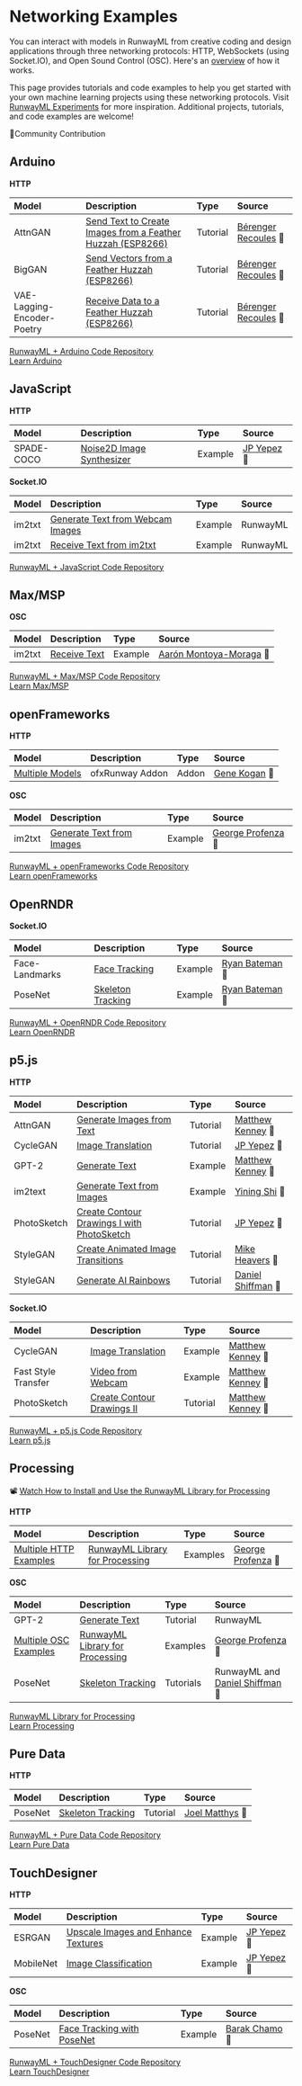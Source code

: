 # Networking Examples

You can interact with models in RunwayML from creative coding and design applications through three networking protocols: HTTP, WebSockets (using Socket.IO), and Open Sound Control (OSC). Here's an [overview](https://learn.runwayml.com/#/how-to/network) of how it works. 

This page provides tutorials and code examples to help you get started with your own machine learning projects using these networking protocols. Visit [RunwayML Experiments](https://runwayml.com/madewith/) for more inspiration. Additional projects, tutorials, and code examples are welcome!

🎉Community Contribution


## Arduino
**HTTP**

| Model | Description | Type | Source
| :--- | :---| :--- | :--- |
| AttnGAN | [Send Text to Create Images from a Feather Huzzah (ESP8266)](https://github.com/runwayml/arduino/tree/master/Feather_Huzzah/send_text_attnGan) | Tutorial | [Bérenger Recoules](http://b2renger.github.io/) 🎉 | 
| BigGAN | [Send Vectors from a Feather Huzzah (ESP8266)](https://github.com/runwayml/arduino/tree/master/Feather_Huzzah/send_vector_BigGan) |Tutorial | [Bérenger Recoules](http://b2renger.github.io/) 🎉 | 
| VAE-Lagging-Encoder-Poetry |[Receive Data to a Feather Huzzah (ESP8266)](https://github.com/runwayml/arduino/tree/master/Feather_Huzzah/receive_text_vae_lagging_encoder_poetry)  | Tutorial | [Bérenger Recoules](http://b2renger.github.io/) 🎉 | 

[RunwayML + Arduino Code Repository](https://github.com/runwayml/arduino)<br>
[Learn Arduino](https://www.arduino.cc/)



## JavaScript
**HTTP**

| Model | Description | Type | Source
| :--- | :---| :--- | :--- |
| SPADE-COCO | [Noise2D Image Synthesizer](https://github.com/runwayml/javascript/tree/master/SPADE-COCO/Noise2DSynth) | Example | [JP Yepez](https://www.jpyepez.com) 🎉 | 


**Socket.IO**

| Model | Description | Type | Source
| :--- | :---| :--- | :--- |
| im2txt | [Generate Text from Webcam Images](https://github.com/runwayml/javascript/tree/master/im2txt/sendWebcam) | Example | RunwayML | 
| im2txt | [Receive Text from im2txt](https://github.com/runwayml/javascript/tree/master/im2txt/receivesOnly) | Example |  RunwayML  | 

[RunwayML + JavaScript Code Repository](https://github.com/runwayml/javascript)


## Max/MSP
**OSC**

| Model | Description | Type | Source
| :--- | :---| :--- | :--- |
| im2txt | [Receive Text](https://github.com/runwayml/maxmsp/tree/master/im2txt/receiveCamera) | Example | [Aarón Montoya-Moraga](montoyamoraga.io) 🎉 | 


[RunwayML + Max/MSP Code Repository](https://github.com/runwayml/maxmsp)<br>
[Learn Max/MSP](https://cycling74.com)


## openFrameworks
**HTTP**

| Model | Description | Type | Source
| :--- | :---| :--- | :--- |
| [Multiple Models](https://github.com/genekogan/ofxRunway) | ofxRunway Addon  | Addon  | [Gene Kogan](https://genekogan.com) 🎉 | 


**OSC**

| Model | Description | Type | Source
| :--- | :---| :--- | :--- |
| im2txt | [Generate Text from Images](https://github.com/runwayml/openFrameworks/tree/master/im2txt) | Example | [George Profenza](http://sensori.al/) 🎉 | 
 

[RunwayML + openFrameworks Code Repository](https://github.com/runwayml/openFrameworks)<br>
[Learn openFrameworks](https://openframeworks.cc)



## OpenRNDR
**Socket.IO**

| Model | Description | Type | Source
| :--- | :---| :--- | :--- |
| Face-Landmarks | [Face Tracking](https://github.com/runwayml/OpenRNDR/blob/master/src/main/kotlin/facedetect.kt) | Example | [Ryan Bateman](http://boat.horse/) 🎉 | 
| PoseNet | [Skeleton Tracking](https://github.com/runwayml/OpenRNDR/blob/master/src/main/kotlin/posenet.kt) | Example |[Ryan Bateman](http://boat.horse/) 🎉  |


[RunwayML + OpenRNDR Code Repository](https://github.com/runwayml/OpenRNDR)<br>
[Learn OpenRNDR](https://openrndr.org)



## p5.js
**HTTP**

| Model | Description | Type | Source
| :--- | :---| :--- | :--- |
| AttnGAN | [Generate Images from Text](tutorials/tutorial_p5_attngan.md) | Tutorial |[Matthew Kenney](http://matthewkenney.site/) 🎉  |
| CycleGAN | [Image Translation](tutorials/tutorial_p5_cyclegan.md) | Tutorial | [JP Yepez](https://www.jpyepez.com) 🎉 |
| GPT-2 | [Generate Text](https://github.com/runwayml/p5js/tree/master/GPT2) | Example | [Matthew Kenney](http://matthewkenney.site/) 🎉 |
| im2text | [Generate Text from Images](https://github.com/runwayml/p5js/tree/master/im2txt) | Example | [Yining Shi](https://1023.io) 🎉 |
| PhotoSketch | [Create Contour Drawings I with PhotoSketch](tutorials/tutorial_photosketch.md) | Tutorial  |  [JP Yepez](https://www.jpyepez.com) 🎉 |
| StyleGAN | [Create Animated Image Transitions](https://heartbeat.fritz.ai/animated-stylegan-image-transitions-with-runwayml-57a2e20db80f) |  Tutorial | [Mike Heavers](https://mikeheavers.com/) 🎉  |
| StyleGAN | [Generate AI Rainbows](tutorials/tutorial_stylegan.md) | Tutorial  |  [Daniel Shiffman](https://www.youtube.com/channel/UCvjgXvBlbQiydffZU7m1_aw) 🎉 |


**Socket.IO**

| Model | Description | Type | Source
| :--- | :---| :--- | :--- |
| CycleGAN  | [Image Translation](https://github.com/runwayml/p5js/tree/master/CycleGAN/CycleGAN_Websockets) | Example | [Matthew Kenney](http://matthewkenney.site/) 🎉 |
| Fast Style Transfer | [Video from Webcam](https://github.com/runwayml/p5js/tree/master/FastStyleTransfer) | Example | [Matthew Kenney](http://matthewkenney.site/) 🎉 | 
| PhotoSketch | [Create Contour Drawings II](tutorials/tutorial_p5_photosketch.md) | Tutorial | [Matthew Kenney](http://matthewkenney.site/) 🎉 | 


[RunwayML + p5.js Code Repository](https://github.com/runwayml/p5js/blob/master/README.md)<br>
[Learn p5.js](https://p5js.org/)



## Processing

📽 [Watch How to Install and Use the RunwayML Library for Processing](https://www.youtube.com/watch?v=zGdOKaLOjck&list=PLj598ZXODDO_oWYAiO5c0Ac05IyrPUG8t&index=6&t=0s)

**HTTP**

| Model | Description | Type | Source
| :--- | :---| :--- | :--- |
| [Multiple HTTP Examples](https://github.com/runwayml/processing-library/tree/master/examples/HTTP) | [RunwayML Library for Processing](https://github.com/runwayml/processing-library) | Examples  | [George Profenza](http://sensori.al/) 🎉 |
 

**OSC**

| Model | Description | Type | Source
| :--- | :---| :--- | :--- |
| GPT-2 | [Generate Text](tutorials/tutorial_processing_gpt2.md) | Tutorial | RunwayML | 
| [Multiple OSC Examples](https://github.com/runwayml/processing-library/tree/master/examples/OSC) | [RunwayML Library for Processing](https://github.com/runwayml/processing-library) | Examples | [George Profenza](http://sensori.al/) 🎉 | 
| PoseNet | [Skeleton Tracking](tutorials/tutorial_posenet.md) | Tutorials | RunwayML and [Daniel Shiffman](https://www.youtube.com/channel/UCvjgXvBlbQiydffZU7m1_aw) 🎉 | 


[RunwayML Library for Processing](https://github.com/runwayml/processing-library)<br>
[Learn Processing](https://processing.org/)


## Pure Data
**HTTP**

| Model | Description | Type | Source
| :--- | :---| :--- | :--- |
| PoseNet | [Skeleton Tracking](https://github.com/runwayml/puredata/tree/master/posenet) | Tutorial | [Joel Matthys](http://joel.matthysmusic.com) 🎉 | 

[RunwayML + Pure Data Code Repository](https://github.com/runwayml/puredata)<br>
[Learn Pure Data](https://puredata.info)



## TouchDesigner
**HTTP**

| Model | Description | Type | Source
| :--- | :---| :--- | :--- |
| ESRGAN | [Upscale Images and Enhance Textures](https://github.com/runwayml/touchDesigner/tree/master/ESRGAN/EnhanceTextures) | Example | [JP Yepez](https://www.jpyepez.com) 🎉| 
| MobileNet | [Image Classification](https://github.com/runwayml/touchDesigner/tree/master/MobileNet/TDClassifier) | Example | [JP Yepez](https://www.jpyepez.com) 🎉 | 


**OSC**

| Model | Description | Type | Source
| :--- | :---| :--- | :--- |
| PoseNet | [Face Tracking with PoseNet](https://github.com/BarakChamo/TD_PoseNet) | Example | [Barak Chamo](https://barakchamo.com/) 🎉| 

[RunwayML + TouchDesigner Code Repository](https://github.com/runwayml/touchDesigner)<br>
[Learn TouchDesigner](https://derivative.ca)
